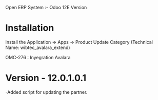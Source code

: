 Open ERP System :- Odoo 12E Version 

Installation 
============
Install the Application => Apps -> Product Update Category (Technical Name: wibtec_avalara_extend)

OMC-276 : Inyegration Avalara

Version - 12.0.1.0.1
=====================
-Added script for updating the partner.